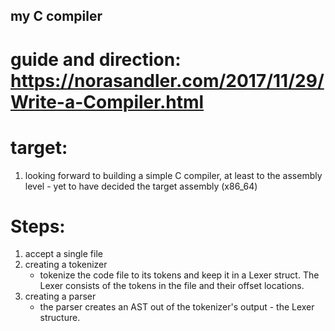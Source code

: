 ## my C compiler

# guide and direction: https://norasandler.com/2017/11/29/Write-a-Compiler.html

# target:
 1. looking forward to building a simple C compiler, at least to the assembly level - yet to have decided the target assembly (x86_64)

# Steps:
 1. accept a single file
 2. creating a tokenizer
    - tokenize the code file to its tokens and keep it in a Lexer struct. The Lexer consists of the tokens in the file and their offset locations.
 3. creating a parser
    - the parser creates an AST out of the tokenizer's output - the Lexer structure.
